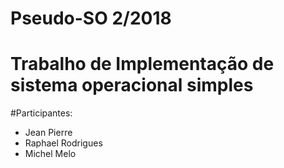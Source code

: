 # Pseudo-SO 2/2018
# Trabalho de Implementação de sistema operacional simples

#Participantes:
* Jean Pierre
* Raphael Rodrigues
* Michel Melo
